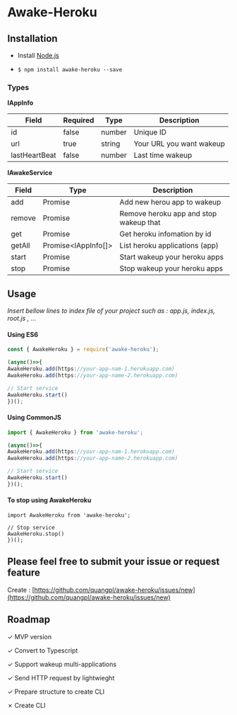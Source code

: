 
# Awake-Heroku

## Installation

  

- Install [Node.js](http://nodejs.org/)

-  ```$ npm install awake-heroku --save```

  
  

### Types

**IAppInfo**

|Field |Required | Type | Description
|--|--|--|--|
| id | false | number| Unique ID
| url | true | string | Your URL you want wakeup
| lastHeartBeat | false |number | Last time wakeup

  

**IAwakeService**

|Field | Type | Description
|--|--|--|
| add | Promise<void> | Add new herou app to wakeup
| remove |Promise<void> | Remove heroku app and stop wakeup that
| get |Promise<void> | Get heroku infomation by id
| getAll | Promise<IAppInfo[]>| List heroku applications (app)
| start |Promise<void>  | Start wakeup your heroku apps
| stop |Promise<void>  | Stop wakeup your heroku apps


## Usage

  

*Insert bellow lines to index file of your project such as : app.js, index.js, root.js , ...*

  

#### Using ES6

```typescript
const { AwakeHeroku } = require('awake-heroku');

(async()=>{
AwakeHeroku.add(https://your-app-nam-1.herokuapp.com)
AwakeHeroku.add(https://your-app-name-2.herokuapp.com)

// Start service
AwakeHeroku.start()
})();

```


#### Using CommonJS

```typescript
import { AwakeHeroku } from 'awake-heroku';

(async()=>{
AwakeHeroku.add(https://your-app-nam-1.herokuapp.com)
AwakeHeroku.add(https://your-app-name-2.herokuapp.com)

// Start service
AwakeHeroku.start()
})();

```

#### To stop using AwakeHeroku
```
import AwakeHeroku from 'awake-heroku';

// Stop service
AwakeHeroku.stop()
})();
```

  ## Please feel free to submit your issue or request feature
Create : [https://github.com/quangpl/awake-heroku/issues/new](https://github.com/quangpl/awake-heroku/issues/new)

## Roadmap
 &check; MVP version
 
 &check; Convert to Typescript

 &check; Support wakeup multi-applications

 &check; Send HTTP request by lightwieght

 &check; Prepare structure to create CLI
 
 &cross; Create CLI